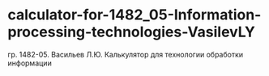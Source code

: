 # calculator-for-1482_05-Information-processing-technologies-VasilevLY
гр. 1482-05. Васильев Л.Ю. Калькулятор для технологии обработки информации 
